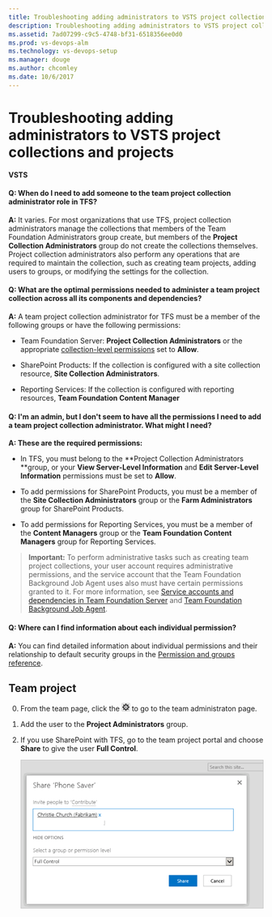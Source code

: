```yaml
---
title: Troubleshooting adding administrators to VSTS project collections and projects
description: Troubleshooting adding administrators to VSTS project collections and projects 
ms.assetid: 7ad07299-c9c5-4748-bf31-6518356ee0d0
ms.prod: vs-devops-alm
ms.technology: vs-devops-setup
ms.manager: douge  
ms.author: chcomley
ms.date: 10/6/2017
---
```


# Troubleshooting adding administrators to VSTS project collections and projects

**VSTS**

#### Q: When do I need to add someone to the team project collection administrator role in TFS?

**A:** It varies. For most organizations that use TFS, project collection administrators manage the collections that members of the Team Foundation Administrators group create, but members of the **Project Collection Administrators** group do not create the collections themselves. Project collection administrators also perform any operations that are required to maintain the collection, such as creating team projects, adding users to groups, or modifying the settings for the collection.

#### Q: What are the optimal permissions needed to administer a team project collection across all its components and dependencies?

**A:** A team project collection administrator for TFS must be a member of the following groups or have the following permissions:

-   Team Foundation Server: **Project Collection Administrators** or the appropriate [collection-level permissions](../security/permissions.md#collection) set to **Allow**.

-   SharePoint Products: If the collection is configured with a site collection resource, **Site Collection Administrators**.

-   Reporting Services: If the collection is configured with reporting resources, **Team Foundation Content Manager**

#### Q: I'm an admin, but I don't seem to have all the permissions I need to add a team project collection administrator. What might I need?

**A: These are the required permissions:**

-   In TFS, you must belong to the **Project Collection Administrators **group, or your **View Server-Level Information** and **Edit Server-Level Information** permissions must be set to **Allow**.

-   To add permissions for SharePoint Products, you must be a member of the **Site Collection Administrators** group or the **Farm Administrators** group for SharePoint Products.

-   To add permissions for Reporting Services, you must be a member of the **Content Managers** group or the **Team Foundation Content Managers** group for Reporting Services.

>**Important:**
>  To perform administrative tasks such as creating team project collections, your user account requires administrative permissions, and the service account that the Team Foundation Background Job Agent uses also must have certain permissions granted to it. For more information, see [Service accounts and dependencies in Team Foundation Server](../tfs-server/admin/service-accounts-dependencies-tfs.md) and [Team Foundation Background Job Agent](../tfs-server/architecture/background-job-agent.md).

#### Q: Where can I find information about each individual permission? 

**A:** You can find detailed information about individual permissions and their relationship to default security groups in the [Permission and groups reference](../security/permissions.md).

## Team project

0. From the team page, click the ![Settings icon](_img/admin-gear-icon.png) to go to the team administraton page.

0. Add the user to the **Project Administrators** group.

0. If you use SharePoint with TFS, go to the team project portal and choose **Share** to give the user **Full Control**.

    ![Choose the SharePoint group and add users](_img/add-administrator-tfs/invite-administrators.png)

